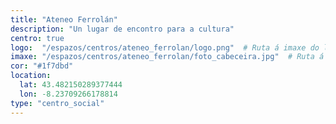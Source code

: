 ```yaml
---
title: "Ateneo Ferrolán"
description: "Un lugar de encontro para a cultura"
centro: true
logo:  "/espazos/centros/ateneo_ferrolan/logo.png"  # Ruta á imaxe do logo
imaxe: "/espazos/centros/ateneo_ferrolan/foto_cabeceira.jpg"  # Ruta á imaxe de fondo
cor: "#1f7dbd"
location:
  lat: 43.482150289377444
  lon: -8.23709266178814
type: "centro_social"
---
```

